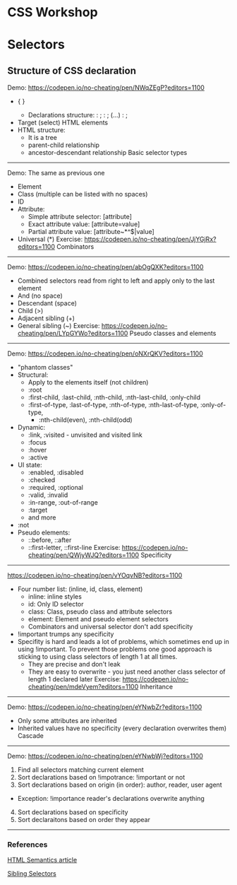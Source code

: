 # CSS Workshop

# Selectors

## Structure of CSS declaration

Demo: https://codepen.io/no-cheating/pen/NWqZEgP?editors=1100

- <selector> {
  <declarations>
  }
  - Declarations structure:
    <attribute1>: <value1>;
    <attribute2>: <value2>;
    (...)
    <attributeN>: <valueN>;
- Target (select) HTML elements
- HTML structure:
  - It is a tree
  - parent-child relationship
  - ancestor-descendant relationship
    Basic selector types

---

Demo: The same as previous one

- Element
- Class (multiple can be listed with no spaces)
- ID
- Attribute:
  - Simple attribute selector: [attribute]
  - Exact attribute value: [attribute=value]
  - Partial attribute value: [attribute~*^$|value]
- Universal (\*)
  Exercise: https://codepen.io/no-cheating/pen/JjYGjRx?editors=1100
  Combinators

---

Demo: https://codepen.io/no-cheating/pen/abOgQXK?editors=1100

- Combined selectors read from right to left and apply only to the last element
- And (no space)
- Descendant (space)
- Child (>)
- Adjacent sibling (+)
- General sibling (~)
  Exercise: https://codepen.io/no-cheating/pen/LYpGYWo?editors=1100
  Pseudo classes and elements

---

Demo: https://codepen.io/no-cheating/pen/oNXrQKV?editors=1100

- "phantom classes"
- Structural:
  - Apply to the elements itself (not children)
  - :root
  - :first-child, :last-child, :nth-child, :nth-last-child, :only-child
  - :first-of-type, :last-of-type, :nth-of-type, :nth-last-of-type, :only-of-type,
    - :nth-child(even), :nth-child(odd)
- Dynamic:
  - :link, :visited - unvisited and visited link
  - :focus
  - :hover
  - :active
- UI state:
  - :enabled, :disabled
  - :checked
  - :required, :optional
  - :valid, :invalid
  - :in-range, :out-of-range
  - :target
  - and more
- :not
- Pseudo elements:
  - ::before, ::after
  - ::first-letter, ::first-line
    Exercise: https://codepen.io/no-cheating/pen/QWjyWJQ?editors=1100
    Specificity

---

https://codepen.io/no-cheating/pen/vYOqvNB?editors=1100

- Four number list: (inline, id, class, element)
  - inline: inline styles
  - id: Only ID selector
  - class: Class, pseudo class and attribute selectors
  - element: Element and pseudo element selectors
  - Combinators and universal selector don't add specificity
- !important trumps any specificity
- Specifity is hard and leads a lot of problems, which sometimes end up in
  using !important. To prevent those problems one good approach is sticking to
  using class selectors of length 1 at all times.
  - They are precise and don't leak
  - They are easy to overwrite - you just need another class selector of
    length 1 declared later
    Exercise: https://codepen.io/no-cheating/pen/mdeVyem?editors=1100
    Inheritance

---

Demo: https://codepen.io/no-cheating/pen/eYNwbZr?editors=1100

- Only some attributes are inherited
- Inherited values have no specificity (every declaration overwrites them)
  Cascade

---

Demo: https://codepen.io/no-cheating/pen/eYNwbWj?editors=1100

1. Find all selectors matching current element
2. Sort declarations based on !impotrance: !important or not
3. Sort declarations based on origin (in order): author, reader, user agent

- Exception: !importance reader's declarations overwrite anything

4. Sort declarations based on specificity
5. Sort declaraitons based on order they appear

---

### References

[HTML Semantics article](http://nicolasgallagher.com/about-html-semantics-front-end-architecture/)

[Sibling Selectors](https://css-tricks.com/child-and-sibling-selectors/)
